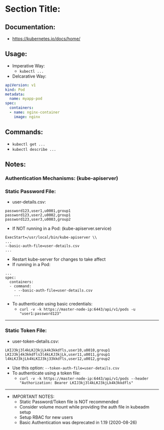 # Section Title:
## Documentation:
- https://kubernetes.io/docs/home/

## Usage:
- Imperative Way:
  - `kubectl ...`
- Delcarative Way:
```yaml
apiVersion: v1
kind: Pod
metadata:
  name: myapp-pod
spec:
  containers:
  - name: nginx-container
    image: nginx
```
## Commands:
- `kubectl get ...`
- `kubectl describe ...`

## Notes:
### Authentication Mechanisms: (kube-apiserver)
  ### Static Password File:
  - user-details.csv:
  ```
  password123,user1,u0001,group1
  password123,user2,u0002,group1
  password123,user3,u0003,group2
  ```
  - If NOT running in a Pod: (kube-apiserver.service)
  ```
  ExecStart=/usr/local/bin/kube-apiserver \\
  ...
  --basic-auth-file=user-details.csv
  ...
  ```
  - Restart kube-server for changes to take affect
  - If running in a Pod:
  ```
  ...
  spec:
    containers:
    - command:
      - --basic-auth-file=user-details.csv
      ...
  ```
  - To authenticate using basic credentials:
    - `curl -v -k https://master-node-ip:6443/api/v1/pods -u "user1:password123"`
  ---
  ### Static Token File:
  - user-token-details.csv:
  ```
  LKIJ3kj3l4kLKJ3kjLk4k3kkdfls,user10,u0010,group1
  LKIJ3kj4k3kkdfls3l4kLKJ3kjLk,user11,u0011,group1
  l4kLKJ3kjLk4kLKIJ3kj33kkdfls,user12,u0012,group2
  ```
  - Use this option: `--token-auth-file=user-details.csv`
  - To authenticate using a token file:
    - `curl -v -k https://master-node-ip:6443/api/v1/pods --header "Authorization: Bearer LKIJ3kj3l4kLKJ3kjLk4k3kkdfls"`
  ---
  - IMPORTANT NOTES:
    - Static Password/Token file is NOT recommended
    - Consider volume mount while providing the auth file in kubeadm setup
    - Setup RBAC for new users
    - Basic Authentication was deprecated in 1.19 (2020-08-26)
